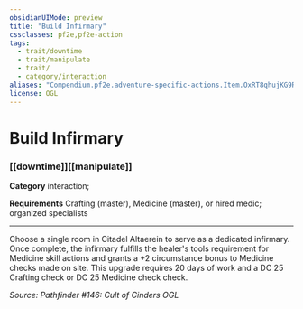 ```yaml
---
obsidianUIMode: preview
title: "Build Infirmary"
cssclasses: pf2e,pf2e-action
tags:
  - trait/downtime
  - trait/manipulate
  - trait/
  - category/interaction
aliases: "Compendium.pf2e.adventure-specific-actions.Item.OxRT8qhujKG9Rhb2"
license: OGL
---
```

# Build Infirmary

### [[downtime]][[manipulate]]

**Category** interaction; 




**Requirements** Crafting (master), Medicine (master), or hired medic; organized specialists

* * *

Choose a single room in Citadel Altaerein to serve as a dedicated infirmary. Once complete, the infirmary fulfills the healer's tools requirement for Medicine skill actions and grants a +2 circumstance bonus to Medicine checks made on site. This upgrade requires 20 days of work and a DC 25 Crafting check or DC 25 Medicine check check.

*Source: Pathfinder #146: Cult of Cinders*
*OGL*